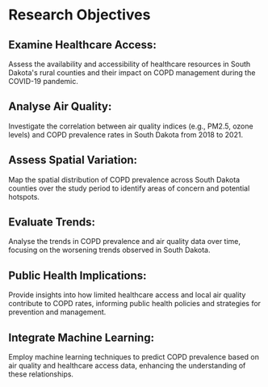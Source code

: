 # Research Objectives

## Examine Healthcare Access:
Assess the availability and accessibility of healthcare resources in South Dakota's rural counties and their impact on COPD management during the COVID-19 pandemic.
## Analyse Air Quality: 
Investigate the correlation between air quality indices (e.g., PM2.5, ozone levels) and COPD prevalence rates in South Dakota from 2018 to 2021.
## Assess Spatial Variation: 
Map the spatial distribution of COPD prevalence across South Dakota counties over the study period to identify areas of concern and potential hotspots.
## Evaluate Trends: 
Analyse the trends in COPD prevalence and air quality data over time, focusing on the worsening trends observed in South Dakota.
## Public Health Implications: 
Provide insights into how limited healthcare access and local air quality contribute to COPD rates, informing public health policies and strategies for prevention and management.
## Integrate Machine Learning: 
Employ machine learning techniques to predict COPD prevalence based on air quality and healthcare access data, enhancing the understanding of these relationships.
